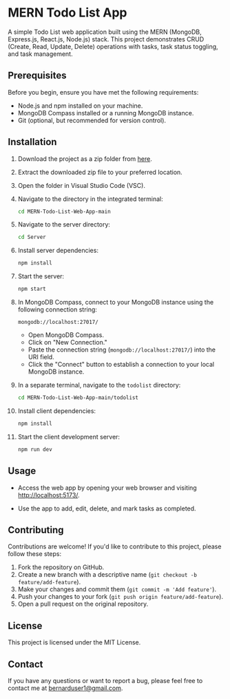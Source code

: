 # MERN Todo List App

A simple Todo List web application built using the MERN (MongoDB, Express.js, React.js, Node.js) stack. This project demonstrates CRUD (Create, Read, Update, Delete) operations with tasks, task status toggling, and task management.

## Prerequisites

Before you begin, ensure you have met the following requirements:

- Node.js and npm installed on your machine.
- MongoDB Compass installed or a running MongoDB instance.
- Git (optional, but recommended for version control).

## Installation

1. Download the project as a zip folder from [here](https://github.com/Bernard-Jr/MERN-Todo-List-Web-App/archive/main.zip).

2. Extract the downloaded zip file to your preferred location.

3. Open the folder in Visual Studio Code (VSC).

4. Navigate to the directory in the integrated terminal:

   ```bash
   cd MERN-Todo-List-Web-App-main
   ```

5. Navigate to the server directory:

   ```bash
   cd Server
   ```

6. Install server dependencies:

   ```bash
   npm install
   ```

7. Start the server:

   ```bash
   npm start
   ```

8. In MongoDB Compass, connect to your MongoDB instance using the following connection string:

   ```
   mongodb://localhost:27017/
   ```

   - Open MongoDB Compass.
   - Click on "New Connection."
   - Paste the connection string (`mongodb://localhost:27017/`) into the URI field.
   - Click the "Connect" button to establish a connection to your local MongoDB instance.

9. In a separate terminal, navigate to the `todolist` directory:

   ```bash
   cd MERN-Todo-List-Web-App-main/todolist
   ```

10. Install client dependencies:

    ```bash
    npm install
    ```

11. Start the client development server:

    ```bash
    npm run dev
    ```

## Usage

- Access the web app by opening your web browser and visiting [http://localhost:5173/](http://localhost:5173/).

- Use the app to add, edit, delete, and mark tasks as completed.

## Contributing

Contributions are welcome! If you'd like to contribute to this project, please follow these steps:

1. Fork the repository on GitHub.
2. Create a new branch with a descriptive name (`git checkout -b feature/add-feature`).
3. Make your changes and commit them (`git commit -m 'Add feature'`).
4. Push your changes to your fork (`git push origin feature/add-feature`).
5. Open a pull request on the original repository.

## License

This project is licensed under the MIT License.

## Contact

If you have any questions or want to report a bug, please feel free to contact me at bernarduser1@gmail.com.
